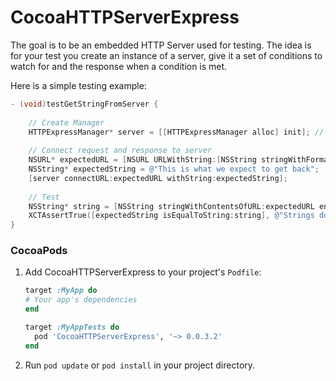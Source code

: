 CocoaHTTPServerExpress
======================

The goal is to be an embedded HTTP Server used for testing. The idea is for your test you create an instance of a server, give it a set of conditions to watch for and the response when a condition is met.

Here is a simple testing example:

```objective-c
- (void)testGetStringFromServer {
    
    // Create Manager
    HTTPExpressManager* server = [[HTTPExpressManager alloc] init]; // Create instead of manager (server)
    
    // Connect request and response to server
    NSURL* expectedURL = [NSURL URLWithString:[NSString stringWithFormat:@"%@/string.media", [server urlStringForHost]]];
    NSString* expectedString = @"This is what we expect to get back";
    [server connectURL:expectedURL withString:expectedString];
    
    // Test
    NSString* string = [NSString stringWithContentsOfURL:expectedURL encoding:NSUTF8StringEncoding error:nil]; // Make server call
    XCTAssertTrue([expectedString isEqualToString:string], @"Strings do not match! expected: %@  got: %@", expectedString, string);
}
```

### CocoaPods

1. Add CocoaHTTPServerExpress to your project's `Podfile`:

	```ruby
	target :MyApp do
	# Your app's dependencies
	end

	target :MyAppTests do
	  pod 'CocoaHTTPServerExpress', '~> 0.0.3.2'
	end
	```
	
2. Run `pod update` or `pod install` in your project directory.
